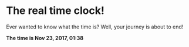 # The real time clock!

Ever wanted to know what the time is? Well, your journey is about to end!

**The time is Nov 23, 2017, 01:38**